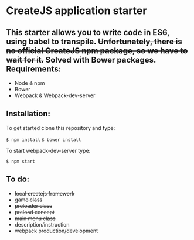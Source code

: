 # CreateJS application starter

This starter allows you to write code in ES6, using babel to transpile. ~~Unfortunately, there is no official CreateJS npm package, so we have to wait for it.~~ Solved with Bower packages.
Requirements:
------
+ Node & npm
+ Bower
+ Webpack & Webpack-dev-server

Installation:
------
To get started clone this repository and type:

``
$ npm install
``
``
$ bower install
``

To start webpack-dev-server type:

``
$ npm start
``

To do:
------
+ ~~local createjs framework~~
+ ~~game class~~
+ ~~preloader class~~
+ ~~preload concept~~
+ ~~main menu class~~
+ description/instruction
+ webpack production/development